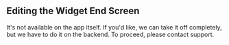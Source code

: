 ## Editing the Widget End Screen

It's not available on the app itself. If you'd like, we can take it off completely, but we have to do it on the backend. To proceed, please contact support.

